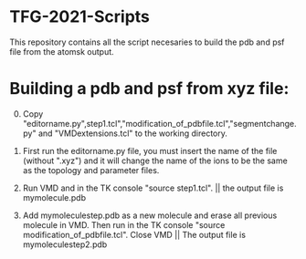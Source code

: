 # TFG-2021-Scripts
This repository contains all the script necesaries to build the pdb and psf file from the atomsk output.

# Building a pdb and psf from xyz file:
0) Copy "editorname.py",step1.tcl","modification_of_pdbfile.tcl","segmentchange.py" and "VMDextensions.tcl" to the working directory.

1) First run the editorname.py file, you must insert the name of the file (without ".xyz") and it will change the name of the ions to be the same as the topology and parameter files.

2) Run VMD and in the TK console "source step1.tcl". || the output file is mymolecule.pdb

3) Add mymoleculestep.pdb as a new molecule and erase all previous molecule in VMD. Then run in the TK console "source modification_of_pdbfile.tcl". Close VMD || The output file is mymoleculestep2.pdb
